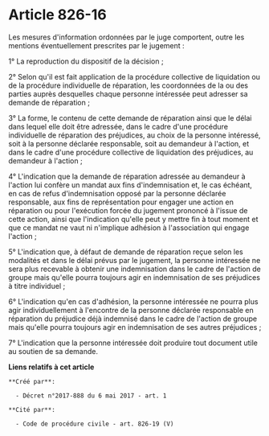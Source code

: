 # Article 826-16

Les mesures d'information ordonnées par le juge comportent, outre les mentions éventuellement prescrites par le jugement :

1° La reproduction du dispositif de la décision ;

2° Selon qu'il est fait application de la procédure collective de liquidation ou de la procédure individuelle de réparation,
les coordonnées de la ou des parties auprès desquelles chaque personne intéressée peut adresser sa demande de réparation ;

3° La forme, le contenu de cette demande de réparation ainsi que le délai dans lequel elle doit être adressée, dans le cadre
d'une procédure individuelle de réparation des préjudices, au choix de la personne intéressé, soit à la personne déclarée
responsable, soit au demandeur à l'action, et dans le cadre d'une procédure collective de liquidation des préjudices, au
demandeur à l'action ;

4° L'indication que la demande de réparation adressée au demandeur à l'action lui confère un mandat aux fins d'indemnisation
et, le cas échéant, en cas de refus d'indemnisation opposé par la personne déclarée responsable, aux fins de représentation
pour engager une action en réparation ou pour l'exécution forcée du jugement prononcé à l'issue de cette action, ainsi que
l'indication qu'elle peut y mettre fin à tout moment et que ce mandat ne vaut ni n'implique adhésion à l'association qui
engage l'action ;

5° L'indication que, à défaut de demande de réparation reçue selon les modalités et dans le délai prévus par le jugement, la
personne intéressée ne sera plus recevable à obtenir une indemnisation dans le cadre de l'action de groupe mais qu'elle
pourra toujours agir en indemnisation de ses préjudices à titre individuel ;

6° L'indication qu'en cas d'adhésion, la personne intéressée ne pourra plus agir individuellement à l'encontre de la personne
déclarée responsable en réparation du préjudice déjà indemnisé dans le cadre de l'action de groupe mais qu'elle pourra
toujours agir en indemnisation de ses autres préjudices ;

7° L'indication que la personne intéressée doit produire tout document utile au soutien de sa demande.

**Liens relatifs à cet article**

	**Créé par**:

	  - Décret n°2017-888 du 6 mai 2017 - art. 1

	**Cité par**:

	  - Code de procédure civile - art. 826-19 (V)
